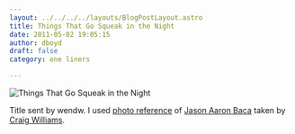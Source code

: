 ```yaml
---
layout: ../../../../layouts/BlogPostLayout.astro
title: Things That Go Squeak in the Night
date: 2011-05-02 19:05:15
author: dboyd
draft: false
category: one liners

---
```

<img
    src="https://img.selfiespirits.com/images/2011/05/dagger.jpeg"
    alt="Things That Go Squeak in the Night"
/>

Title sent by wendw. I used <a href="https://www.deviantart.com/jasonaaronbaca/art/apr-Jason-Aaron-Baca-6-201794898">photo reference</a> of <a href="https://www.deviantart.com/jasonaaronbaca">Jason Aaron Baca</a> taken by <a href="http://www.awesomeheadshots.com/">Craig Williams</a>.